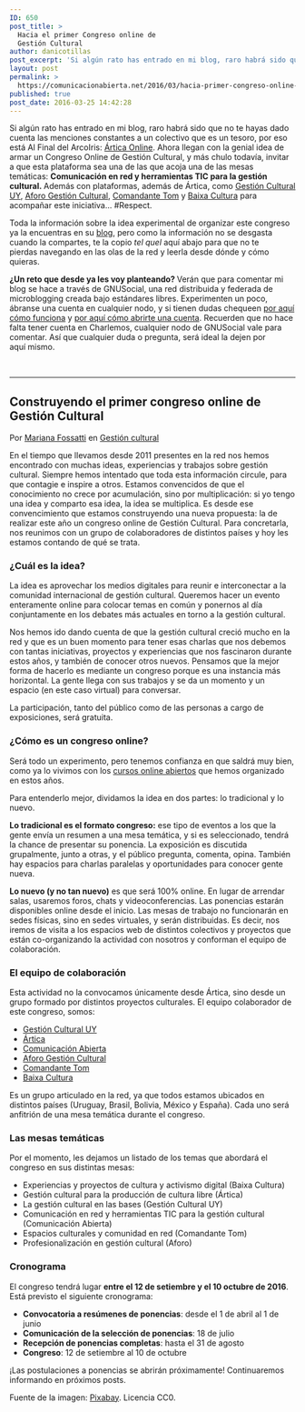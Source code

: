 ```yaml
---
ID: 650
post_title: >
  Hacia el primer Congreso online de
  Gestión Cultural
author: danicotillas
post_excerpt: 'Si algún rato has entrado en mi blog, raro habrá sido que no te hayas dado cuenta las menciones constantes a un colectivo que es un tesoro, por eso está Al Final del ArcoIris: Ártica Online. Ahora llegan con la genial idea de armar un Congreso Online de Gestión Cultural, y más chulo todavía, invitar a que esta plataforma sea una de las que acoja una de las mesas temáticas: Comunicación en red y herramientas TIC para la gestión cultural. Además con plataformas, además de Ártica, como Gestión Cultural UY, Aforo Gestión Cultural, Comandante Tom y Baixa Cultura para acompañar este iniciativa... #Respect.'
layout: post
permalink: >
  https://comunicacionabierta.net/2016/03/hacia-primer-congreso-online-gestion-cultural-congresogc/
published: true
post_date: 2016-03-25 14:42:28
---
```

Si algún rato has entrado en mi blog, raro habrá sido que no te hayas dado cuenta las menciones constantes a un colectivo que es un tesoro, por eso está Al Final del ArcoIris: <a href="https://articaonline.com/">Ártica Online</a>. Ahora llegan con la genial idea de armar un Congreso Online de Gestión Cultural, y más chulo todavía, invitar a que esta plataforma sea una de las que acoja una de las mesas temáticas: <strong>Comunicación en red y herramientas TIC para la gestión cultural. </strong>Además con plataformas, además de Ártica, como <a href="https://gestioncultural.org.uy/">Gestión Cultural UY</a>, <a href="https://www.aforo.mx/" target="_blank">Aforo Gestión Cultural</a>, <a href="https://www.comandantetom.com/" target="_blank">Comandante Tom</a> y <a href="https://baixacultura.org/" target="_blank">Baixa Cultura</a> para acompañar este iniciativa... #Respect.

Toda la información sobre la idea experimental de organizar este congreso ya la encuentras en su <a href="https://www.articaonline.com/2016/03/construyendo-el-primer-congreso-online-de-gestion-cultural/">blog</a>, pero como la información no se desgasta cuando la compartes, te la copio <em>tel quel</em> aquí abajo para que no te pierdas navegando en las olas de la red y leerla desde dónde y cómo quieras.

<strong>¿Un reto que desde ya les voy planteando? </strong>Verán que para comentar mi blog se hace a través de GNUSocial, una red distribuida y federada de microblogging creada bajo estándares libres. Experimenten un poco, ábranse una cuenta en cualquier nodo, y si tienen dudas chequeen <a href="https://hacklabcbba.barriohacker.net/2016/01/conoce-como-funciona-gnusocial-y-libera-tus-comunicaciones/">por aquí cómo funciona</a> y <a href="https://hacklabcbba.barriohacker.net/2015/10/abre-y-confirma-tu-cuenta-en-charlemos/">por aquí cómo abrirte una cuenta</a>. Recuerden que no hace falta tener cuenta en Charlemos, cualquier nodo de GNUSocial vale para comentar. Así que cualquier duda o pregunta, será ideal la dejen por aquí mismo.

&nbsp;

<hr />

<h2>Construyendo el primer congreso online de Gestión Cultural</h2>
Por <a href="https://www.articaonline.com/author/mariana-fossatti/">Mariana Fossatti</a> en <a href="https://www.articaonline.com/category/gestion-cultural/">Gestión cultural</a>

En el tiempo que llevamos desde 2011 presentes en la red nos hemos encontrado con muchas ideas, experiencias y trabajos sobre gestión cultural. Siempre hemos intentado que toda esta información circule, para que contagie e inspire a otros. Estamos convencidos de que el conocimiento no crece por acumulación, sino por multiplicación: si yo tengo una idea y comparto esa idea, la idea se multiplica. Es desde ese convencimiento que estamos construyendo una nueva propuesta: la de realizar este año un congreso online de Gestión Cultural. Para concretarla, nos reunimos con un grupo de colaboradores de distintos países y hoy les estamos contando de qué se trata.
<h3>¿Cuál es la idea?</h3>
La idea es aprovechar los medios digitales para reunir e interconectar a la comunidad internacional de gestión cultural. Queremos hacer un evento enteramente online para colocar temas en común y ponernos al día conjuntamente en los debates más actuales en torno a la gestión cultural.

Nos hemos ido dando cuenta de que la gestión cultural creció mucho en la red y que es un buen momento para tener esas charlas que nos debemos con tantas iniciativas, proyectos y experiencias que nos fascinaron durante estos años, y también de conocer otros nuevos. Pensamos que la mejor forma de hacerlo es mediante un congreso porque es una instancia más horizontal. La gente llega con sus trabajos y se da un momento y un espacio (en este caso virtual) para conversar.

La participación, tanto del público como de las personas a cargo de exposiciones, será gratuita.
<h3>¿Cómo es un congreso online?</h3>
Será todo un experimento, pero tenemos confianza en que saldrá muy bien, como ya lo vivimos con los <a href="https://www.articaonline.com/repositorio-de-cursos-abiertos/">cursos online abiertos</a> que hemos organizado en estos años.

Para entenderlo mejor, dividamos la idea en dos partes: lo tradicional y lo nuevo.

<strong>Lo tradicional es el formato congreso:</strong> ese tipo de eventos a los que la gente envía un resumen a una mesa temática, y si es seleccionado, tendrá la chance de presentar su ponencia. La exposición es discutida grupalmente, junto a otras, y el público pregunta, comenta, opina. También hay espacios para charlas paralelas y oportunidades para conocer gente nueva.

<strong>Lo nuevo (y no tan nuevo)</strong> es que será 100% online. En lugar de arrendar salas, usaremos foros, chats y videoconferencias. Las ponencias estarán disponibles online desde el inicio. Las mesas de trabajo no funcionarán en sedes físicas, sino en sedes virtuales, y serán distribuidas. Es decir, nos iremos de visita a los espacios web de distintos colectivos y proyectos que están co-organizando la actividad con nosotros y conforman el equipo de colaboración.
<h3>El equipo de colaboración</h3>
Esta actividad no la convocamos únicamente desde Ártica, sino desde un grupo formado por distintos proyectos culturales. El equipo colaborador de este congreso, somos:
<ul>
	<li><a href="https://gestioncultural.org.uy/">Gestión Cultural UY</a></li>
	<li><a href="https://www.articaonline.com/">Ártica</a></li>
	<li><a href="https://comunicacionabierta.net/" target="_blank">Comunicación Abierta</a></li>
	<li><a href="https://www.aforo.mx/" target="_blank">Aforo Gestión Cultural</a></li>
	<li><a href="https://www.comandantetom.com/" target="_blank">Comandante Tom</a></li>
	<li><a href="https://baixacultura.org/" target="_blank">Baixa Cultura</a></li>
</ul>
Es un grupo articulado en la red, ya que todos estamos ubicados en distintos países (Uruguay, Brasil, Bolivia, México y España). Cada uno será anfitrión de una mesa temática durante el congreso.
<h3>Las mesas temáticas</h3>
Por el momento, les dejamos un listado de los temas que abordará el congreso en sus distintas mesas:
<ul>
	<li>Experiencias y proyectos de cultura y activismo digital (Baixa Cultura)</li>
	<li>Gestión cultural para la producción de cultura libre (Ártica)</li>
	<li>La gestión cultural en las bases (Gestión Cultural UY)</li>
	<li>Comunicación en red y herramientas TIC para la gestión cultural (Comunicación Abierta)</li>
	<li>Espacios culturales y comunidad en red (Comandante Tom)</li>
	<li>Profesionalización en gestión cultural (Aforo)</li>
</ul>
<h3>Cronograma</h3>
El congreso tendrá lugar <strong>entre el 12 de setiembre y el 10 octubre de 2016</strong>. Está previsto el siguiente cronograma:
<ul>
	<li><strong>Convocatoria a resúmenes de ponencias</strong>: desde el 1 de abril al 1 de junio</li>
	<li><strong>Comunicación de la selección de ponencias</strong>: 18 de julio</li>
	<li><strong>Recepción de ponencias completas</strong>: hasta el 31 de agosto</li>
	<li><strong>Congreso</strong>: 12 de setiembre al 10 de octubre</li>
</ul>
¡Las postulaciones a ponencias se abrirán próximamente! Continuaremos informando en próximos posts.

Fuente de la imagen: <a href="https://pixabay.com/en/student-typing-keyboard-text-woman-849828/" target="_blank">Pixabay</a>. Licencia CC0.